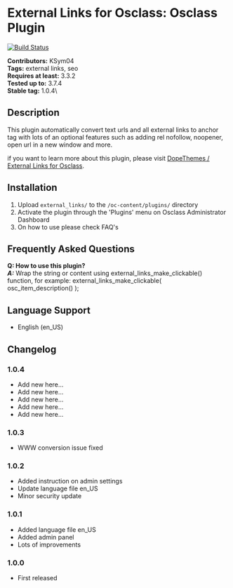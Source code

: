# External Links for Osclass: Osclass Plugin #

[![Build Status](https://travis-ci.org/KSym04/external_links.svg?branch=master)](https://travis-ci.org/KSym04/external_links)

**Contributors:** KSym04\
**Tags:** external links, seo\
**Requires at least:** 3.3.2\
**Tested up to:** 3.7.4\
**Stable tag:** 1.0.4\

## Description ##

This plugin automatically convert text urls and all external links to anchor tag with lots of an optional features such as adding rel nofollow, noopener, open url in a new window and more.

if you want to learn more about this plugin, please visit [DopeThemes / External Links for Osclass](https://www.dopethemes.com/downloads/external-links-osclass/?utm_source=oc-repo&utm_medium=link&utm_campaign=readme).

## Installation ##

1. Upload `external_links/` to the `/oc-content/plugins/` directory
2. Activate the plugin through the 'Plugins' menu on Osclass Administrator Dashboard
3. On how to use please check FAQ's

## Frequently Asked Questions ##

**Q: How to use this plugin?**\
**_A:_** Wrap the string or content using external_links_make_clickable() function, for example: external_links_make_clickable( osc_item_description() );

## Language Support ##

* English (en_US)

## Changelog ##

### 1.0.4 ###

* Add new here...
* Add new here...
* Add new here...
* Add new here...
* Add new here...

### 1.0.3 ###

* WWW conversion issue fixed

### 1.0.2 ###

* Added instruction on admin settings
* Update language file en_US
* Minor security update

### 1.0.1 ###

* Added language file en_US
* Added admin panel
* Lots of improvements

### 1.0.0 ###

* First released
